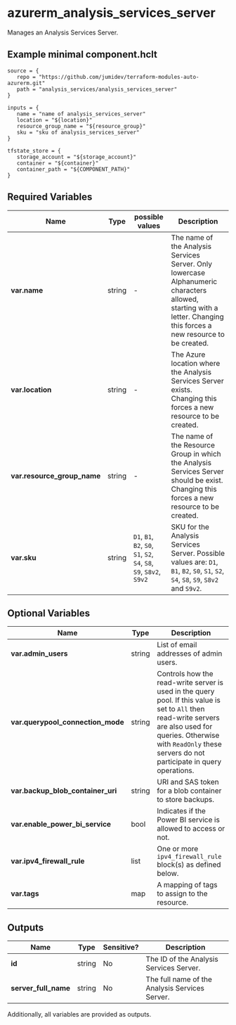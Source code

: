# azurerm_analysis_services_server

Manages an Analysis Services Server.

## Example minimal component.hclt

```hcl
source = {
   repo = "https://github.com/jumidev/terraform-modules-auto-azurerm.git" 
   path = "analysis_services/analysis_services_server" 
}

inputs = {
   name = "name of analysis_services_server" 
   location = "${location}" 
   resource_group_name = "${resource_group}" 
   sku = "sku of analysis_services_server" 
}

tfstate_store = {
   storage_account = "${storage_account}" 
   container = "${container}" 
   container_path = "${COMPONENT_PATH}" 
}

```

## Required Variables

| Name | Type |  possible values |  Description |
| ---- | --------- |  ----------- | ----------- |
| **var.name** | string |  -  |  The name of the Analysis Services Server. Only lowercase Alphanumeric characters allowed, starting with a letter. Changing this forces a new resource to be created. | 
| **var.location** | string |  -  |  The Azure location where the Analysis Services Server exists. Changing this forces a new resource to be created. | 
| **var.resource_group_name** | string |  -  |  The name of the Resource Group in which the Analysis Services Server should be exist. Changing this forces a new resource to be created. | 
| **var.sku** | string |  `D1`, `B1`, `B2`, `S0`, `S1`, `S2`, `S4`, `S8`, `S9`, `S8v2`, `S9v2`  |  SKU for the Analysis Services Server. Possible values are: `D1`, `B1`, `B2`, `S0`, `S1`, `S2`, `S4`, `S8`, `S9`, `S8v2` and `S9v2`. | 

## Optional Variables

| Name | Type |  Description |
| ---- | --------- |  ----------- |
| **var.admin_users** | string |  List of email addresses of admin users. | 
| **var.querypool_connection_mode** | string |  Controls how the read-write server is used in the query pool. If this value is set to `All` then read-write servers are also used for queries. Otherwise with `ReadOnly` these servers do not participate in query operations. | 
| **var.backup_blob_container_uri** | string |  URI and SAS token for a blob container to store backups. | 
| **var.enable_power_bi_service** | bool |  Indicates if the Power BI service is allowed to access or not. | 
| **var.ipv4_firewall_rule** | list |  One or more `ipv4_firewall_rule` block(s) as defined below. | 
| **var.tags** | map |  A mapping of tags to assign to the resource. | 



## Outputs

| Name | Type | Sensitive? | Description |
| ---- | ---- | --------- | --------- |
| **id** | string | No  | The ID of the Analysis Services Server. | 
| **server_full_name** | string | No  | The full name of the Analysis Services Server. | 

Additionally, all variables are provided as outputs.
